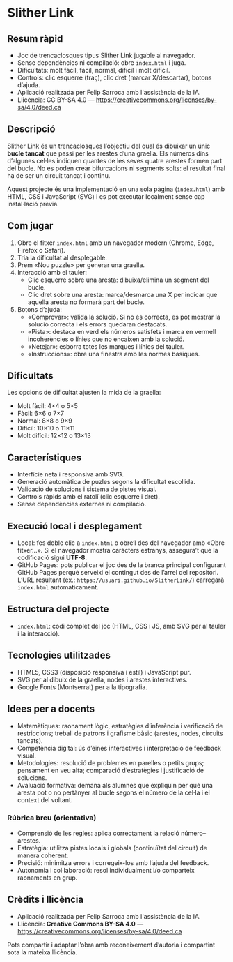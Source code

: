 # Slither Link

## Resum ràpid

- Joc de trencaclosques tipus Slither Link jugable al navegador.
- Sense dependències ni compilació: obre `index.html` i juga.
- Dificultats: molt fàcil, fàcil, normal, difícil i molt difícil.
- Controls: clic esquerre (traç), clic dret (marcar X/descartar), botons d’ajuda.
- Aplicació realitzada per Felip Sarroca amb l'assistència de la IA.
- Llicència: CC BY-SA 4.0 — https://creativecommons.org/licenses/by-sa/4.0/deed.ca

## Descripció

Slither Link és un trencaclosques l’objectiu del qual és dibuixar un únic **bucle tancat** que passi per les arestes d’una graella. Els números dins d’algunes cel·les indiquen quantes de les seves quatre arestes formen part del bucle. No es poden crear bifurcacions ni segments solts: el resultat final ha de ser un circuit tancat i continu.

Aquest projecte és una implementació en una sola pàgina (`index.html`) amb HTML, CSS i JavaScript (SVG) i es pot executar localment sense cap instal·lació prèvia.

## Com jugar

1. Obre el fitxer `index.html` amb un navegador modern (Chrome, Edge, Firefox o Safari).
2. Tria la dificultat al desplegable.
3. Prem «Nou puzzle» per generar una graella.
4. Interacció amb el tauler:
   - Clic esquerre sobre una aresta: dibuixa/elimina un segment del bucle.
   - Clic dret sobre una aresta: marca/desmarca una X per indicar que aquella aresta no formarà part del bucle.
5. Botons d’ajuda:
   - «Comprovar»: valida la solució. Si no és correcta, es pot mostrar la solució correcta i els errors quedaran destacats.
   - «Pista»: destaca en verd els números satisfets i marca en vermell incoherències o línies que no encaixen amb la solució.
   - «Netejar»: esborra totes les marques i línies del tauler.
   - «Instruccions»: obre una finestra amb les normes bàsiques.

## Dificultats

Les opcions de dificultat ajusten la mida de la graella:

- Molt fàcil: 4×4 o 5×5
- Fàcil: 6×6 o 7×7
- Normal: 8×8 o 9×9
- Difícil: 10×10 o 11×11
- Molt difícil: 12×12 o 13×13

## Característiques

- Interfície neta i responsiva amb SVG.
- Generació automàtica de puzles segons la dificultat escollida.
- Validació de solucions i sistema de pistes visual.
- Controls ràpids amb el ratolí (clic esquerre i dret).
- Sense dependències externes ni compilació.

## Execució local i desplegament

- Local: fes doble clic a `index.html` o obre’l des del navegador amb «Obre fitxer…». Si el navegador mostra caràcters estranys, assegura’t que la codificació sigui **UTF-8**.
- GitHub Pages: pots publicar el joc des de la branca principal configurant GitHub Pages perquè serveixi el contingut des de l’arrel del repositori. L’URL resultant (ex.: `https://usuari.github.io/SlitherLink/`) carregarà `index.html` automàticament.

## Estructura del projecte

- `index.html`: codi complet del joc (HTML, CSS i JS, amb SVG per al tauler i la interacció).

## Tecnologies utilitzades

- HTML5, CSS3 (disposició responsiva i estil) i JavaScript pur.
- SVG per al dibuix de la graella, nodes i arestes interactives.
- Google Fonts (Montserrat) per a la tipografia.

## Idees per a docents

- Matemàtiques: raonament lògic, estratègies d’inferència i verificació de restriccions; treball de patrons i grafisme bàsic (arestes, nodes, circuits tancats).
- Competència digital: ús d’eines interactives i interpretació de feedback visual.
- Metodologies: resolució de problemes en parelles o petits grups; pensament en veu alta; comparació d’estratègies i justificació de solucions.
- Avaluació formativa: demana als alumnes que expliquin per què una aresta pot o no pertànyer al bucle segons el número de la cel·la i el context del voltant.

### Rúbrica breu (orientativa)

- Comprensió de les regles: aplica correctament la relació número–arestes.
- Estratègia: utilitza pistes locals i globals (continuïtat del circuit) de manera coherent.
- Precisió: minimitza errors i corregeix-los amb l’ajuda del feedback.
- Autonomia i col·laboració: resol individualment i/o comparteix raonaments en grup.

## Crèdits i llicència

- Aplicació realitzada per Felip Sarroca amb l'assistència de la IA.
- Llicència: **Creative Commons BY-SA 4.0** — https://creativecommons.org/licenses/by-sa/4.0/deed.ca

Pots compartir i adaptar l’obra amb reconeixement d’autoria i compartint sota la mateixa llicència.

